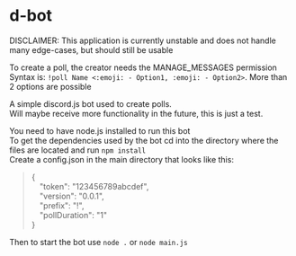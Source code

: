 # d-bot

<p>DISCLAIMER: This application is currently unstable and does not handle many edge-cases, but should still be
usable</p>

To create a poll, the creator needs the MANAGE_MESSAGES permission<br>
Syntax is: `!poll Name <:emoji: - Option1, :emoji: - Option2>`. More than 2 options are possible  

A simple discord.js bot used to create polls.  
Will maybe receive more functionality in the future, this is just a test.  

You need to have node.js installed to run this bot  
To get the dependencies used by the bot cd into the directory where the files are  located and run `npm install`  
Create a config.json in the main directory that looks like this:  

>{  
>&emsp;"token": "123456789abcdef",  
>&emsp;"version": "0.0.1",  
>&emsp;"prefix": "!",  
>&emsp;"pollDuration": "1"  
>}  

Then to start the bot use `node .` or `node main.js`
